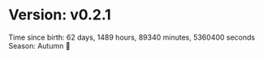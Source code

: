 # Version: v0.2.1
Time since birth: 62 days, 1489 hours, 89340 minutes, 5360400 seconds
Season: Autumn 🍁

